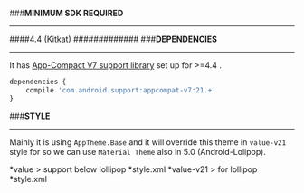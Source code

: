 ###**MINIMUM SDK REQUIRED**
******************
####4.4 (Kitkat)
#############
###**DEPENDENCIES**
******************
It has [App-Compact V7 support library](http://developer.android.com/intl/ja/tools/support-library/features.html#v7-appcompat) set up for >=4.4 .
```javascript
dependencies {
    compile 'com.android.support:appcompat-v7:21.+'
}
```
###**STYLE**
******************
Mainly it is using `AppTheme.Base` and it will override this theme in `value-v21` style for so we can use `Material Theme` also 
in 5.0 (Android-Lolipop).

*value > support below lollipop
    *style.xml
*value-v21  > for lollipop
    *style.xml

 






